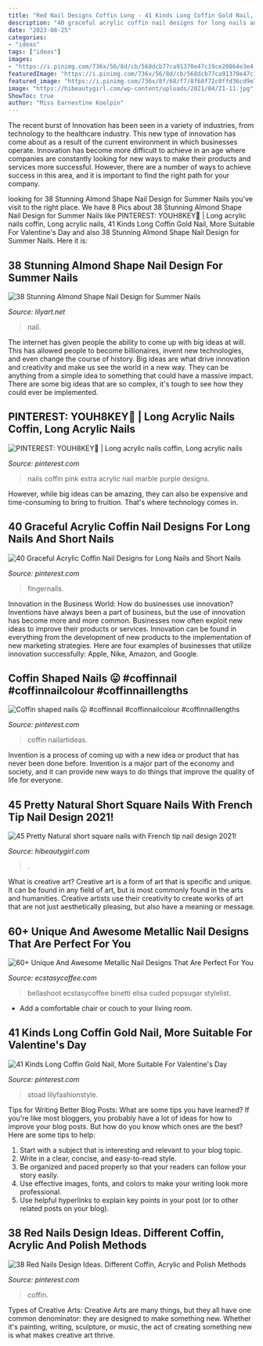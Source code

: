 ```yaml
---
title: "Red Nail Designs Coffin Long - 41 Kinds Long Coffin Gold Nail, More Suitable For Valentine&#039;s Day"
description: "40 graceful acrylic coffin nail designs for long nails and short nails"
date: "2023-08-25"
categories:
- "ideas"
tags: ["ideas"]
images:
- "https://i.pinimg.com/736x/56/8d/cb/568dcb77ca91370e47c19ce20864e3e4.jpg"
featuredImage: "https://i.pinimg.com/736x/56/8d/cb/568dcb77ca91370e47c19ce20864e3e4.jpg"
featured_image: "https://i.pinimg.com/736x/8f/68/f7/8f68f72c0ffd36cd9e707a68a3919ddb.jpg"
image: "https://hibeautygirl.com/wp-content/uploads/2021/04/21-11.jpg"
ShowToc: true
author: "Miss Earnestine Koelpin"
---
```



The recent burst of Innovation has been seen in a variety of industries, from technology to the healthcare industry. This new type of innovation has come about as a result of the current environment in which businesses operate. Innovation has become more difficult to achieve in an age where companies are constantly looking for new ways to make their products and services more successful. However, there are a number of ways to achieve success in this area, and it is important to find the right path for your company.

	

		
looking for 38 Stunning Almond Shape Nail Design for Summer Nails you've visit to the right place. We have 8 Pics about 38 Stunning Almond Shape Nail Design for Summer Nails like PINTEREST: YOUH8KEY🦋 | Long acrylic nails coffin, Long acrylic nails, 41 Kinds Long Coffin Gold Nail, More Suitable For Valentine&#039;s Day and also 38 Stunning Almond Shape Nail Design for Summer Nails. Here it is:
		
    
## 38 Stunning Almond Shape Nail Design For Summer Nails

<img loading=lazy src="https://lilyart.net/wp-content/uploads/2021/05/24.jpg" onerror="this.onerror=null;this.src='https://tse2.mm.bing.net/th?id=OIP.9ClRymyIDeRRLPsAsh9ttgHaLH&amp;pid=15.1';" alt="38 Stunning Almond Shape Nail Design for Summer Nails">

_Source: lilyart.net_

>nail. 

	

The internet has given people the ability to come up with big ideas at will. This has allowed people to become billionaires, invent new technologies, and even change the course of history. Big ideas are what drive innovation and creativity and make us see the world in a new way. They can be anything from a simple idea to something that could have a massive impact. There are some big ideas that are so complex, it's tough to see how they could ever be implemented.

    
## PINTEREST: YOUH8KEY🦋 | Long Acrylic Nails Coffin, Long Acrylic Nails

<img loading=lazy src="https://i.pinimg.com/736x/9b/39/6e/9b396e9f3167cb1ed082bc6b051d7e9f.jpg" onerror="this.onerror=null;this.src='https://tse4.mm.bing.net/th?id=OIP.bTuvWbORMSfUmaLCqzCGqwHaKR&amp;pid=15.1';" alt="PINTEREST: YOUH8KEY🦋 | Long acrylic nails coffin, Long acrylic nails">

_Source: pinterest.com_

>nails coffin pink extra acrylic nail marble purple designs. 

	

However, while big ideas can be amazing, they can also be expensive and time-consuming to bring to fruition. That's where technology comes in.

    
## 40 Graceful Acrylic Coffin Nail Designs For Long Nails And Short Nails

<img loading=lazy src="https://i.pinimg.com/736x/1a/18/d8/1a18d8a8db8c7947a59788bac5100f17.jpg" onerror="this.onerror=null;this.src='https://tse3.mm.bing.net/th?id=OIP.CDsMAirq_tDTYdDDUKKYPgHaKH&amp;pid=15.1';" alt="40 Graceful Acrylic Coffin Nail Designs for Long Nails and Short Nails">

_Source: pinterest.com_

>fingernails. 

	

Innovation in the Business World: How do businesses use innovation?
Inventions have always been a part of business, but the use of innovation has become more and more common. Businesses now often exploit new ideas to improve their products or services. Innovation can be found in everything from the development of new products to the implementation of new marketing strategies. Here are four examples of businesses that utilize innovation successfully: Apple, Nike, Amazon, and Google.

    
## Coffin Shaped Nails 😛 #coffinnail #coffinnailcolour #coffinnaillengths

<img loading=lazy src="https://i.pinimg.com/736x/8f/68/f7/8f68f72c0ffd36cd9e707a68a3919ddb.jpg" onerror="this.onerror=null;this.src='https://tse4.mm.bing.net/th?id=OIP.LG99VCltW9ffJ6KCCFESbgHaNJ&amp;pid=15.1';" alt="Coffin shaped nails 😛 #coffinnail #coffinnailcolour #coffinnaillengths">

_Source: pinterest.com_

>coffin nailartideas. 

	

Invention is a process of coming up with a new idea or product that has never been done before. Invention is a major part of the economy and society, and it can provide new ways to do things that improve the quality of life for everyone.

    
## 45 Pretty Natural Short Square Nails With French Tip Nail Design 2021!

<img loading=lazy src="https://hibeautygirl.com/wp-content/uploads/2021/04/21-11.jpg" onerror="this.onerror=null;this.src='https://tse3.mm.bing.net/th?id=OIP.Cv41mdj-l3fCzNgyRDgAygHaLH&amp;pid=15.1';" alt="45 Pretty Natural short square nails with French tip nail design 2021!">

_Source: hibeautygirl.com_

>. 

	

What is creative art?
Creative art is a form of art that is specific and unique. It can be found in any field of art, but is most commonly found in the arts and humanities. Creative artists use their creativity to create works of art that are not just aesthetically pleasing, but also have a meaning or message.

    
## 60+ Unique And Awesome Metallic Nail Designs That Are Perfect For You

<img loading=lazy src="https://i2.wp.com/www.ecstasycoffee.com/wp-content/uploads/2016/12/Create-silver-metallic-French-tips-alongside-a-gradient-pink-polish.jpg?resize=600%2C899&amp;ssl=1" onerror="this.onerror=null;this.src='https://tse4.mm.bing.net/th?id=OIP.l072gyoRtv2TnQiYh-7F1gHaLG&amp;pid=15.1';" alt="60+ Unique And Awesome Metallic Nail Designs That Are Perfect For You">

_Source: ecstasycoffee.com_

>bellashoot ecstasycoffee binetti elisa cuded popsugar stylelist. 

	

- Add a comfortable chair or couch to your living room.

    
## 41 Kinds Long Coffin Gold Nail, More Suitable For Valentine&#039;s Day

<img loading=lazy src="https://i.pinimg.com/736x/c1/81/10/c1811033a6325b7050a3ea7a00035eed.jpg" onerror="this.onerror=null;this.src='https://tse1.mm.bing.net/th?id=OIP.-PN9BsE4s1wU3rNZGZz5vwHaLL&amp;pid=15.1';" alt="41 Kinds Long Coffin Gold Nail, More Suitable For Valentine&#039;s Day">

_Source: pinterest.com_

>stoad lilyfashionstyle. 

	

Tips for Writing Better Blog Posts: What are some tips you have learned?
If you're like most bloggers, you probably have a lot of ideas for how to improve your blog posts. But how do you know which ones are the best? Here are some tips to help:
1. Start with a subject that is interesting and relevant to your blog topic.
2. Write in a clear, concise, and easy-to-read style.
3. Be organized and paced properly so that your readers can follow your story easily.
4. Use effective images, fonts, and colors to make your writing look more professional.
5. Use helpful hyperlinks to explain key points in your post (or to other related posts on your blog).

    
## 38 Red Nails Design Ideas. Different Coffin, Acrylic And Polish Methods

<img loading=lazy src="https://i.pinimg.com/736x/56/8d/cb/568dcb77ca91370e47c19ce20864e3e4.jpg" onerror="this.onerror=null;this.src='https://tse3.mm.bing.net/th?id=OIP._ExvXuHZ61z8wLirh_oG9QHaN1&amp;pid=15.1';" alt="38 Red Nails Design Ideas. Different Coffin, Acrylic and Polish Methods">

_Source: pinterest.com_

>coffin. 

	

Types of Creative Arts:
Creative Arts are many things, but they all have one common denominator: they are designed to make something new. Whether it's painting, writing, sculpture, or music, the act of creating something new is what makes creative art thrive.

